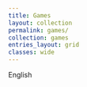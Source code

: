 ```yaml
---
title: Games
layout: collection
permalink: games/
collection: games
entries_layout: grid
classes: wide
---
```


English